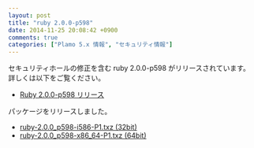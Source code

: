 ```yaml
---
layout: post
title: "ruby 2.0.0-p598"
date: 2014-11-25 20:08:42 +0900
comments: true
categories: ["Plamo 5.x 情報", "セキュリティ情報"]
---
```

セキュリティホールの修正を含む ruby 2.0.0-p598 がリリースされています。詳しくは以下をご覧ください。

* [Ruby 2.0.0-p598 リリース](https://www.ruby-lang.org/ja/news/2014/11/13/ruby-2-0-0-p598-is-released/)

パッケージをリリースしました。

* [ruby-2.0.0_p598-i586-P1.txz (32bit)](ftp://plamo.linet.gr.jp/pub/Plamo-5.x/x86/plamo/01_minimum/ruby-2.0.0_p598-i586-P1.txz)
* [ruby-2.0.0_p598-x86_64-P1.txz (64bit)](ftp://plamo.linet.gr.jp/pub/Plamo-5.x/x86_64/plamo/01_minimum/ruby-2.0.0_p598-x86_64-P1.txz)
